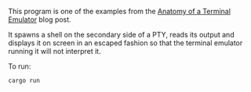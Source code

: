 This program is one of the examples from the [Anatomy of a Terminal Emulator](https://www.poor.dev/blog/terminal-anatomy/) blog post.

It spawns a shell on the secondary side of a PTY, reads its output and displays it on screen in an escaped fashion so that the terminal emulator running it will not interpret it.

To run:

`cargo run`
